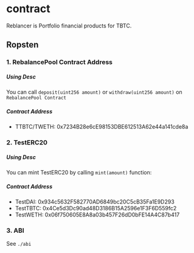 # contract

Reblancer is Portfolio financial products for TBTC.

## Ropsten

### 1. RebalancePool Contract Address

##### Using Desc
You can call `deposit(uint256 amount)` or `withdraw(uint256 amount)` on `RebalancePool Contract`

##### Contract Address
- TTBTC/TWETH: 0x7234B28e6cE98153DBE612513A62e44a141cde8a

### 2. TestERC20

##### Using Desc
You can mint TestERC20 by calling `mint(amount)` function:

##### Contract Address
- TestDAI: 0x934c5632F582770AD6849bc20C5cB35Fa1E9D293
- TestTBTC: 0x4Ce5d3Dc90ad48D3186B15A2596e1F3F6D559fc2
- TestWETH: 0x06f750605E8A8a03b457F26dD0bFE14A4C87b417

### 3. ABI
See `./abi`